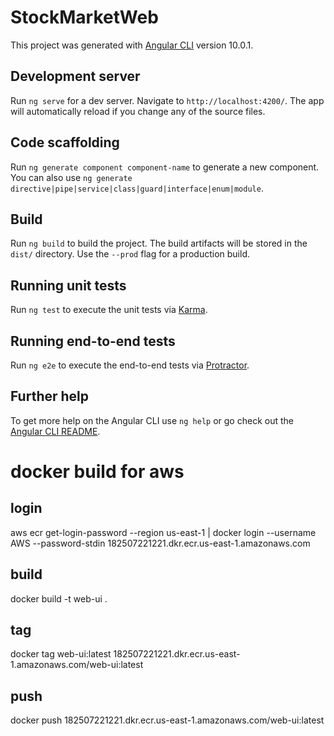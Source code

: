# StockMarketWeb

This project was generated with [Angular CLI](https://github.com/angular/angular-cli) version 10.0.1.

## Development server

Run `ng serve` for a dev server. Navigate to `http://localhost:4200/`. The app will automatically reload if you change any of the source files.

## Code scaffolding

Run `ng generate component component-name` to generate a new component. You can also use `ng generate directive|pipe|service|class|guard|interface|enum|module`.

## Build

Run `ng build` to build the project. The build artifacts will be stored in the `dist/` directory. Use the `--prod` flag for a production build.

## Running unit tests

Run `ng test` to execute the unit tests via [Karma](https://karma-runner.github.io).

## Running end-to-end tests

Run `ng e2e` to execute the end-to-end tests via [Protractor](http://www.protractortest.org/).

## Further help

To get more help on the Angular CLI use `ng help` or go check out the [Angular CLI README](https://github.com/angular/angular-cli/blob/master/README.md).


# docker build for aws 

## login 

aws ecr get-login-password --region us-east-1 | docker login --username AWS --password-stdin 182507221221.dkr.ecr.us-east-1.amazonaws.com

## build 

docker build -t web-ui .


## tag 

docker tag web-ui:latest 182507221221.dkr.ecr.us-east-1.amazonaws.com/web-ui:latest


## push 

docker push 182507221221.dkr.ecr.us-east-1.amazonaws.com/web-ui:latest
